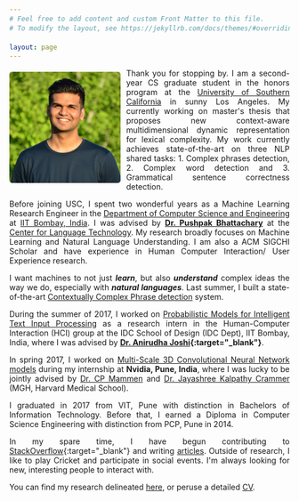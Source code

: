 ```yaml
---
# Feel free to add content and custom Front Matter to this file.
# To modify the layout, see https://jekyllrb.com/docs/themes/#overriding-theme-defaults

layout: page
---
```



<style>

.container {
  position: relative;
  display: inline-block;
  float: left;

  margin-right: 10px;
  margin-bottom: -10px;
/*  margin-left: 13px;*/
/*  margin-top: 1px;*/
}

.image {
  height: auto;
  margin-top: 6px; 
/*  margin-right: 7px; */
  margin-bottom: 7px;  
  height: 200px; 
/*  border: 5px; */
  border-radius: 5px;
}

.overlay {
  position: absolute;
  top: 0;
  bottom: 0;
  left: 0;
  right: 0;
  height: 100%;
  opacity: 0;
  transition: .5s ease;
}

.container:hover .overlay {
  opacity: 1;
}

body
{
  text-align: justify;
}

</style>


<div class="container">

  <img src="image2.jpg" alt="Nikhil Wani" class="image">

  <div class="overlay">

    <img src="image1.jpg" alt="Asli Nikhil Wani" class="image">

  </div> 

</div>


Thank you for stopping by. I am a second-year CS graduate student in the honors program at the [University of Southern California](https://www.usc.edu/) in sunny Los Angeles. My currently working on master's thesis that proposes new context-aware multidimensional dynamic representation for lexical complexity. My work currently achieves state-of-the-art on three NLP shared tasks: 1. Complex phrases detection, 2. Complex word detection and 3. Grammatical sentence correctness detection.   


Before joining USC, I spent two wonderful years as a Machine Learning Research Engineer in the [Department of Computer Science and Engineering](https://www.cse.iitb.ac.in/) at [IIT Bombay, India](https://www.iitb.ac.in/). I was advised by **[Dr. Pushpak Bhattachary](https://www.cse.iitb.ac.in/~pb/)** at the [Center for Language Technology](http://www.cfilt.iitb.ac.in/). My research broadly focuses on Machine Learning and Natural Language Understanding. I am also a ACM SIGCHI Scholar and have experience in Human Computer Interaction/ User Experience research.

 I want machines to not just ***learn***, but also ***understand*** complex ideas the way we do, especially with ***natural languages***. Last summer, I built a state-of-the-art [Contextually Complex Phrase detection]() system. 


During the summer of 2017, I worked on [Probabilistic Models for Intelligent Text Input Processing]() as a research intern in the Human-Computer Interaction (HCI) group at the IDC School of Design (IDC Dept), IIT Bombay, India, where I was advised by **[Dr. Anirudha Joshi](http://www.idc.iitb.ac.in/~anirudha/){:target="_blank"}**.


In spring 2017, I worked on [Multi-Scale 3D Convolutional Neural Network models]() during my internship at **Nvidia, Pune, India**, where I was lucky to be jointly advised by [Dr. CP Mammen](https://in.linkedin.com/in/cp-mammen-7690735) and [Dr. Jayashree Kalpathy Crammer](https://connects.catalyst.harvard.edu/Profiles/display/Person/102986) (MGH, Harvard Medical School).


I graduated in 2017 from VIT, Pune with distinction in Bachelors of Information Technology. Before that, I earned a Diploma in Computer Science Engineering with distinction from PCP, Pune in 2014.


In my spare time, I have begun contributing to [StackOverflow](https://stackoverflow.com/users/9370096/nikhil-wani.){:target="_blank"} and writing [articles](). Outside of research, I like to play Cricket and participate in social events. I'm always looking for new, interesting people to interact with.

You can find my research delineated [here](http://localhost:4000/research/), or peruse a detailed [CV](http://localhost:4000/research/).


